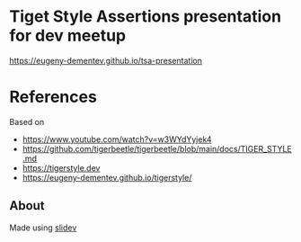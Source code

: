 # Tiget Style Assertions presentation for dev meetup

https://eugeny-dementev.github.io/tsa-presentation

# References

Based on
- https://www.youtube.com/watch?v=w3WYdYyjek4
- https://github.com/tigerbeetle/tigerbeetle/blob/main/docs/TIGER_STYLE.md
- https://tigerstyle.dev
- https://eugeny-dementev.github.io/tigerstyle/

## About

Made using [slidev](https://sli.dev/)

